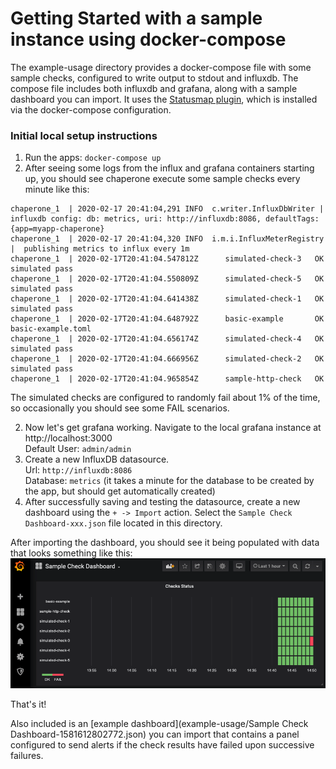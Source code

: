 # Getting Started with a sample instance using docker-compose
The example-usage directory provides a docker-compose file with some sample checks, configured to write output to stdout and influxdb.
The compose file includes both influxdb and grafana, along with a sample dashboard you can import.
It uses the [Statusmap plugin](https://grafana.com/grafana/plugins/flant-statusmap-panel), which is installed via the docker-compose configuration.

### Initial local setup instructions
1. Run the apps: `docker-compose up`
2. After seeing some logs from the influx and grafana containers starting up, you should see chaperone execute some sample checks every minute like this:  
```
chaperone_1  | 2020-02-17 20:41:04,291 INFO  c.writer.InfluxDbWriter |  influxdb config: db: metrics, uri: http://influxdb:8086, defaultTags: {app=myapp-chaperone}
chaperone_1  | 2020-02-17 20:41:04,320 INFO  i.m.i.InfluxMeterRegistry |  publishing metrics to influx every 1m
chaperone_1  | 2020-02-17T20:41:04.547812Z      simulated-check-3   OK   simulated pass
chaperone_1  | 2020-02-17T20:41:04.550809Z      simulated-check-5   OK   simulated pass
chaperone_1  | 2020-02-17T20:41:04.641438Z      simulated-check-1   OK   simulated pass
chaperone_1  | 2020-02-17T20:41:04.648792Z      basic-example       OK   basic-example.toml
chaperone_1  | 2020-02-17T20:41:04.656174Z      simulated-check-4   OK   simulated pass
chaperone_1  | 2020-02-17T20:41:04.666956Z      simulated-check-2   OK   simulated pass
chaperone_1  | 2020-02-17T20:41:04.965854Z      sample-http-check   OK
```
The simulated checks are configured to randomly fail about 1% of the time, so occasionally you should see some FAIL scenarios.

2. Now let's get grafana working.  Navigate to the local grafana instance at http://localhost:3000  
Default User: `admin/admin`
3. Create a new InfluxDB datasource.  
Url: `http://influxdb:8086`  
Database: `metrics` (it takes a minute for the database to be created by the app, but should get automatically created)
4. After successfully saving and testing the datasource, create a new dashboard using the `+ -> Import` action. Select the `Sample Check Dashboard-xxx.json` file located in this directory.

After importing the dashboard, you should see it being populated with data that looks something like this:  
![](sample-check-dashboard.png)

That's it!

Also included is an [example dashboard](example-usage/Sample Check Dashboard-1581612802772.json) you can import that contains a panel configured to send alerts if the check results have failed upon successive failures.
